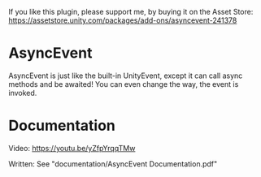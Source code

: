 If you like this plugin, please support me, by buying it on the Asset Store:
https://assetstore.unity.com/packages/add-ons/asyncevent-241378

# AsyncEvent
AsyncEvent is just like the built-in UnityEvent, except it can call async methods and be awaited!
You can even change the way, the event is invoked.

# Documentation
Video: https://youtu.be/yZfpYrqqTMw

Written: See "documentation/AsyncEvent Documentation.pdf"

